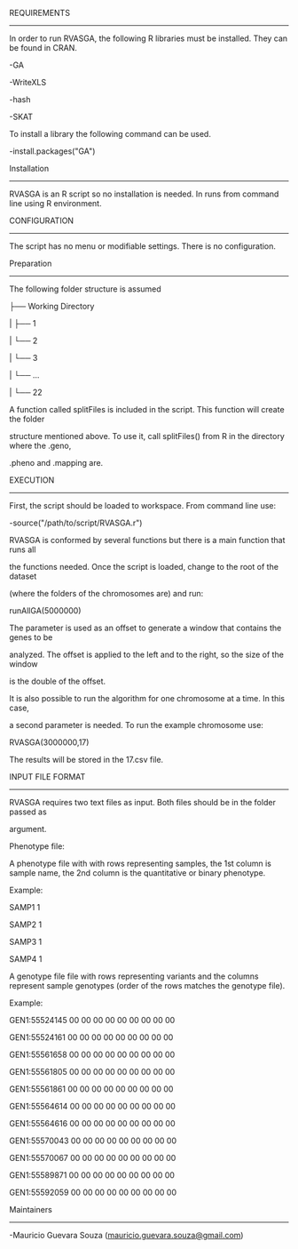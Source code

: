 ﻿REQUIREMENTS

------------

In order to run RVASGA, the following R libraries must be installed. They can be found in CRAN. 

-GA

-WriteXLS

-hash

-SKAT



To install a library the following command can be used.

-install.packages("GA")



Installation

------------

RVASGA is an R script so no installation is needed. In runs from command line using R environment.



CONFIGURATION

-------------

The script has no menu or modifiable settings. There is no configuration. 



Preparation

-------------

The following folder structure is assumed



├── Working Directory

|   ├── 1

|   └── 2

|   └── 3

|   └── ...

|   └── 22



A function called splitFiles is included in the script. This function will create the folder

structure mentioned above. To use it, call splitFiles() from R in the directory where the .geno,

.pheno and .mapping are.



EXECUTION

-------------



First, the script should be loaded to workspace. From command line use:

-source("/path/to/script/RVASGA.r")



RVASGA is conformed by several functions but there is a main function that runs all 

the functions needed. Once the script is loaded, change to the root of the dataset 

(where the folders of the chromosomes are) and run:



runAllGA(5000000)



The parameter is used as an offset to generate a window that contains the genes to be

analyzed. The offset is applied to the left and to the right, so the size of the window

is the double of the offset.



It is also possible to run the algorithm for one chromosome at a time. In this case, 

a second parameter is needed. To run the example chromosome use:



RVASGA(3000000,17)



The results will be stored in the 17.csv file.



INPUT FILE FORMAT

-------------



RVASGA requires two text files as input. Both files should be in the folder passed as

argument. 



Phenotype file:



A phenotype file with with rows representing samples, the 1st column is sample name, the 2nd column is the quantitative or binary phenotype.



Example:



SAMP1	1

SAMP2	1

SAMP3	1

SAMP4	1





A genotype file file with rows representing variants and the columns represent sample genotypes (order of the rows matches the genotype file).



Example:



GEN1:55524145	00	00	00	00	00	00	00	00	00

GEN1:55524161	00	00	00	00	00	00	00	00	00

GEN1:55561658	00	00	00	00	00	00	00	00	00

GEN1:55561805	00	00	00	00	00	00	00	00	00

GEN1:55561861	00	00	00	00	00	00	00	00	00

GEN1:55564614	00	00	00	00	00	00	00	00	00

GEN1:55564616	00	00	00	00	00	00	00	00	00

GEN1:55570043	00	00	00	00	00	00	00	00	00

GEN1:55570067	00	00	00	00	00	00	00	00	00

GEN1:55589871	00	00	00	00	00	00	00	00	00

GEN1:55592059	00	00	00	00	00	00	00	00	00





Maintainers

------------

-Mauricio Guevara Souza (mauricio.guevara.souza@gmail.com)
